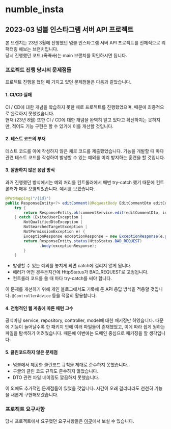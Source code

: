 # numble_insta
## 2023-03 넘블 인스타그램 서버 API 프로젝트
본 브랜치는 23년 3월에 진행했던 넘블 인스타그램 서버 API 프로젝트를 전체적으로 리팩터링 해보는 브랜치입니다.  
당시 진행했던 코드 (~~흑역사~~)는 main 브랜치를 확인하시면 됩니다.
### 프로젝트 진행 당시의 문제점들
프로젝트 진행을 했던 때 가지고 있던 문제점들은 다음과 같았습니다.
#### 1. CI/CD 실패
CI / CD에 대한 개념을 학습하지 못한 채로 프로젝트를 진행했었으며, 때문에 최종적으로 완료하지 못했었습니다.  
현재 (23년 8월) 또한 CI / CD에 대한 개념을 완벽히 알고 있다고 확신하지는 못하지만, 적어도 기능 구현은 할 수 있기에 이를 개선할 것입니다.
#### 2. 테스트 코드의 부재
테스트 코드를 아예 작성하지 않은 채로 코드를 제출했었습니다. 기능을 개발할 때 마다 관련 테스트 코드를 작성하여 발생할 수 있는 예외를 미리 방지하는 훈련을 할 것입니다.
#### 3. 깔끔하지 않은 응답 방식
과거 진행했던 방식에서는 예외 처리를 컨트롤러에서 매번 try-catch 했기 때문에 컨트롤러가 매우 오염되었습니다. 예시를 보겠습니다.
```java
@PutMapping("/{id}")
public ResponseEntity<?> editComment(@RequestBody EditCommentDto editCommentDto, @PathVariable Long id) {
    try {
        return ResponseEntity.ok(commentService.edit(editCommentDto, id, userUtil.getLoggedInUser()));
    } catch (ExitedUserException |
        NotQualifiedDtoException |
        NotSearchedTargetException |
        NotPermissionException e) {
        ExceptionResponse exceptionResponse = new ExceptionResponse(e.getMessage());
        return ResponseEntity.status(HttpStatus.BAD_REQUEST)
               .body(exceptionResponse);
        }
    }
```
* 발생할 수 있는 예외를 놓치게 되면 catch에 걸리지 않게 됩니다.
* 에러가 어떤 경우든지간에 HttpStatus가 BAD_REQUEST로 고정됩니다.
* 컨트롤러 코드를 쓸 때 마다 try-catch를 써야 합니다.

이 문제를 개선하기 위해 개인 블로그에서도 기록해 둔 API 응답 방식을 적용할 것입니다. `@ControllerAdvice` 등을 적절히 활용합니다.
#### 4. 전형적인 웹 계층에 따른 패턴 고수
공식마냥 service, repository, controller, model에 대한 패키징만 하였습니다. 때문에 기능이 늘어날수록 한 패키지 안에 여러 파일들이 존재했었고, 이에 따라 쉽게 원하는 파일을 탐색하기 어려웠습니다. 때문에 이번에는 도메인 중심으로 패키징을 할 생각입니다.
#### 5. 클린코드하지 않은 문제점
* 넘블에서 제공한 클린코드 규칙을 제대로 준수하지 못했습니다.
* 구글의 클린 코드 규칙도 준수하지 않았습니다.
* DTO 관련 파일 네이밍도 깔끔하지 못했습니다.

이 외에도 추가적인 문제점들이 있었을 것입니다. 시간이 오래 걸리더라도 천천히 기능을 새롭게 구현해보겠습니다.
### 프로젝트 요구사항
당시 프로젝트에서 요구했던 요구사항들은 [이곳](https://thoughtful-arch-8c2.notion.site/Spring-c83f01ab221a4166a2713120728aa552)에서 보실 수 있습니다.
